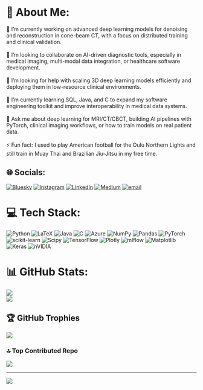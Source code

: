 # 💫 About Me:
🔭 I’m currently working on advanced deep learning models for denoising and reconstruction in cone-beam CT, with a focus on distributed training and clinical validation.<br><br>👯 I’m looking to collaborate on AI-driven diagnostic tools, especially in medical imaging, multi-modal data integration, or healthcare software development.<br><br>🤝 I’m looking for help with scaling 3D deep learning models efficiently and deploying them in low-resource clinical environments.<br><br>🌱 I’m currently learning SQL, Java, and C to expand my software engineering toolkit and improve interoperability in medical data systems.<br><br>💬 Ask me about deep learning for MRI/CT/CBCT, building AI pipelines with PyTorch, clinical imaging workflows, or how to train models on real patient data.<br><br>⚡ Fun fact: I used to play American football for the Oulu Northern Lights and still train in Muay Thai and Brazilian Jiu-Jitsu in my free time.


## 🌐 Socials:
[![Bluesky](https://img.shields.io/badge/bluesky-0285FF?style=for-the-badge&logo=bluesky&logoColor=%23FFFFFF)](https://bsky.app/profile/mustafaalrubaye.bsky.social) [![Instagram](https://img.shields.io/badge/Instagram-%23E4405F.svg?logo=Instagram&logoColor=white)](https://instagram.com/mustafaspage) [![LinkedIn](https://img.shields.io/badge/LinkedIn-%230077B5.svg?logo=linkedin&logoColor=white)](https://www.linkedin.com/in/mustafa-al-rubaye-307915170/) [![Medium](https://img.shields.io/badge/Medium-12100E?logo=medium&logoColor=white)](https://medium.com/@mustafa.jamil95) [![email](https://img.shields.io/badge/Email-D14836?logo=gmail&logoColor=white)](mailto:mustafa.jamil95@gmail.com) 

# 💻 Tech Stack:
![Python](https://img.shields.io/badge/python-3670A0?style=for-the-badge&logo=python&logoColor=ffdd54) ![LaTeX](https://img.shields.io/badge/latex-%23008080.svg?style=for-the-badge&logo=latex&logoColor=white) ![Java](https://img.shields.io/badge/java-%23ED8B00.svg?style=for-the-badge&logo=openjdk&logoColor=white) ![C](https://img.shields.io/badge/c-%2300599C.svg?style=for-the-badge&logo=c&logoColor=white) ![Azure](https://img.shields.io/badge/azure-%230072C6.svg?style=for-the-badge&logo=microsoftazure&logoColor=white) ![NumPy](https://img.shields.io/badge/numpy-%23013243.svg?style=for-the-badge&logo=numpy&logoColor=white) ![Pandas](https://img.shields.io/badge/pandas-%23150458.svg?style=for-the-badge&logo=pandas&logoColor=white) ![PyTorch](https://img.shields.io/badge/PyTorch-%23EE4C2C.svg?style=for-the-badge&logo=PyTorch&logoColor=white) ![scikit-learn](https://img.shields.io/badge/scikit--learn-%23F7931E.svg?style=for-the-badge&logo=scikit-learn&logoColor=white) ![Scipy](https://img.shields.io/badge/SciPy-%230C55A5.svg?style=for-the-badge&logo=scipy&logoColor=%white) ![TensorFlow](https://img.shields.io/badge/TensorFlow-%23FF6F00.svg?style=for-the-badge&logo=TensorFlow&logoColor=white) ![Plotly](https://img.shields.io/badge/Plotly-%233F4F75.svg?style=for-the-badge&logo=plotly&logoColor=white) ![mlflow](https://img.shields.io/badge/mlflow-%23d9ead3.svg?style=for-the-badge&logo=numpy&logoColor=blue) ![Matplotlib](https://img.shields.io/badge/Matplotlib-%23ffffff.svg?style=for-the-badge&logo=Matplotlib&logoColor=black) ![Keras](https://img.shields.io/badge/Keras-%23D00000.svg?style=for-the-badge&logo=Keras&logoColor=white) ![nVIDIA](https://img.shields.io/badge/nVIDIA-%2376B900.svg?style=for-the-badge&logo=nVIDIA&logoColor=white)
# 📊 GitHub Stats:
![](https://nirzak-streak-stats.vercel.app/?user=MustafaAl-Rubaye&theme=dark&hide_border=false)<br/>
![](https://github-readme-stats.vercel.app/api/top-langs/?username=MustafaAl-Rubaye&theme=dark&hide_border=false&include_all_commits=true&count_private=true&layout=compact)

## 🏆 GitHub Trophies
![](https://github-profile-trophy.vercel.app/?username=MustafaAl-Rubaye&theme=radical&no-frame=false&no-bg=true&margin-w=4)

### 🔝 Top Contributed Repo
![](https://github-contributor-stats.vercel.app/api?username=MustafaAl-Rubaye&limit=5&theme=dark&combine_all_yearly_contributions=true)

---
[![](https://visitcount.itsvg.in/api?id=MustafaAl-Rubaye&icon=0&color=0)](https://visitcount.itsvg.in)

<!-- Proudly created with GPRM ( https://gprm.itsvg.in ) -->
